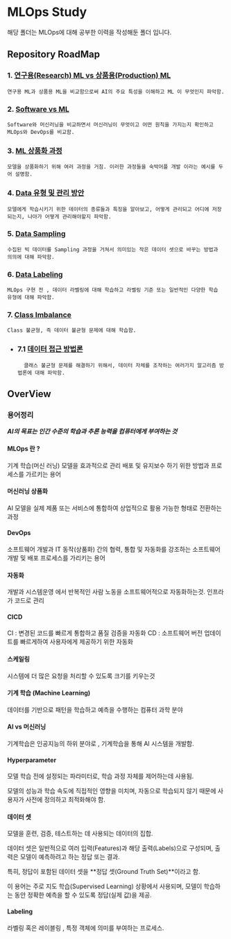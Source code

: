# MLOps Study
해당 폴더는 MLOps에 대해 공부한 이력을 작성해둔 폴더 입니다.

## Repository RoadMap
### 1. [연구용(Research) ML vs 상품용(Production) ML](./연구용_ML_vs_상품화_ML.md)
    연구용 ML과 상품용 ML을 비교함으로써 AI의 주요 특성을 이해하고 ML 이 무엇인지 파악함.

### 2. [Software vs ML](./Software_vs_ML.md)
    Software와 머신러닝을 비교하면서 머신러닝이 무엇이고 어떤 원칙을 가지는지 확인하고 MLOps와 DevOps를 비교함.

### 3. [ML 상품화 과정](./ML_상품화_과정.md)
    모델을 상품화하기 위해 여러 과정을 거침. 이러한 과정들을 숙박어플 개발 이라는 예시를 두어 설명함.

### 4. [Data 유형 및 관리 방안](./학습용_Data_유형_및_관리방안.md)
    모델에게 학습시키기 위한 데이터의 종류들과 특징을 알아보고, 어떻게 관리되고 어디에 저장되는지, 나아가 어떻게 관리해야할지 파악함.

### 5. [Data Sampling](./Data_Sampling.md)
    수집된 빅 데이터를 Sampling 과정을 거쳐서 의미있는 작은 데이터 셋으로 바꾸는 방법과 의의에 대해 파악함.

### 6. [Data Labeling](./Data_Labeling.md)
    MLOps 구현 전 , 데이터 라벨링에 대해 학습하고 라벨링 기준 또는 일반적인 다양한 학습 유형에 대해 파악함.

### 7. [Class Imbalance](./Class_Imbalance/Class_Imbalance.md)
    Class 불균형, 즉 데이터 불균형 문제에 대해 학습함.

- ### 7.1 [데이터 접근 방법론](./Class_Imbalance/데이터_접근_방법론_(Resampling).md)
        클래스 불균형 문제를 해결하기 위해서, 데이터 자체를 조작하는 여러가지 알고리즘 방법론에 대해 파악함.


## OverView
### 용어정리
***AI의 목표는 인간 수준의 학습과 추론 능력을 컴퓨터에게 부여하는 것***

#### MLOps 란 ?
기계 학습(머신 러닝) 모델을 효과적으로 관리 배포 및 유지보수 하기 위한 방법과 프로세스를 가르키는 용어
#### 머신러닝 상품화
AI 모델을 실제 제품 또는 서비스에 통합하여 상업적으로 활용 가능한 형태로 전환하는 과정

#### DevOps
소프트웨어 개발과 IT 동작(상품화) 간의 협력, 통합 및 자동화를 강조하는 소프트웨어 개발 및 배포 프로세스를 가리키는 용어

#### 자동화
개발과 시스템운영 에서 반복적인 사람 노동을 소프트웨어적으로 자동화하는것. 인프라가 코드로 관리

#### CICD
CI : 변경된 코드를 빠르게 통합하고 품질 검증을 자동화
CD : 소프트웨어 버전 업데이트를 빠르게하여 사용자에게 제공하기 위한 자동화

#### 스케일링
시스템에 더 많은 요청을 처리할 수 있도록 크기를 키우는것

#### 기계 학습 (Machine Learning)
데이터를 기반으로 패턴을 학습하고 예측을 수행하는 컴퓨터 과학 분야

#### AI vs 머신러닝
기계학습은 인공지능의 하위 분야로 , 기계학습을 통해 AI 시스템을 개발함.

#### Hyperparameter
모델 학습 전에 설정되는 파라미터로, 학습 과정 자체를 제어하는데 사용됨. 

모델의 성능과 학습 속도에 직접적인 영향을 미치며, 자동으로 학습되지 않기 때문에 사용자가 사전에 정의하고 최적화해야 함.

#### 데이터 셋
모델을 훈련, 검증, 테스트하는 데 사용되는 데이터의 집합. 

데이터 셋은 일반적으로 여러 입력(Features)과 해당 출력(Labels)으로 구성되며, 출력은 모델이 예측하려고 하는 정답 또는 결과. 

특히, 정답이 포함된 데이터 셋을 **정답 셋(Ground Truth Set)**이라고 함. 

이 용어는 주로 지도 학습(Supervised Learning) 상황에서 사용되며, 모델이 학습하는 동안 정확한 예측을 할 수 있도록 정답(실제 값)을 제공.

#### Labeling
라벨링 혹은 레이블링 , 특정 객체에 의미를 부여하는 프로세스.